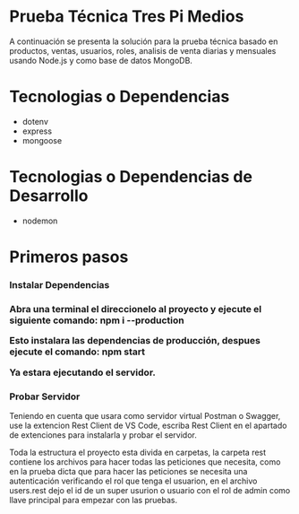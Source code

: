 <h1>Prueba Técnica Tres Pi Medios </h1>

A continuación se presenta la solución para la prueba técnica basado en productos, ventas, usuarios, roles, analisis de venta diarias y mensuales usando Node.js y como base de datos MongoDB.

<h1>Tecnologias o Dependencias </h1>

- dotenv
- express
- mongoose

<h1>Tecnologias o Dependencias de Desarrollo</h1>

- nodemon

<h1>Primeros pasos</h1>

<h3>Instalar Dependencias<h3>

Abra una terminal el direccionelo al proyecto y ejecute el siguiente comando:
**npm i --production**

Esto instalara las dependencias de producción, despues ejecute el comando:
**npm start**

Ya estara ejecutando el servidor.

<h3>Probar Servidor</h3>

Teniendo en cuenta que usara como servidor virtual Postman o Swagger, use la extencion Rest Client de VS Code, escriba Rest Client en el apartado de extenciones para instalarla y probar el servidor.

Toda la estructura el proyecto esta divida en carpetas, la carpeta rest contiene los archivos para hacer todas las peticiones que necesita, como en la prueba dicta que para hacer las peticiones se necesita una autenticación verificando el rol que tenga el usuarion, en el archivo users.rest dejo el id de un super usurion o usuario con el rol de admin como llave principal para empezar con las pruebas.
